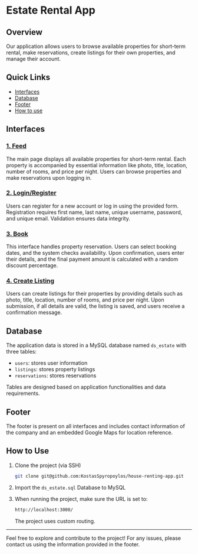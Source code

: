# Estate Rental App

## Overview
Our application allows users to browse available properties for short-term rental, make reservations, create listings for their own properties, and manage their account.

## Quick Links
- [Interfaces](#interfaces)
- [Database](#database)
- [Footer](#footer)
- [How to use](#how-to-use)

## Interfaces

### [1. Feed](#1-feed)
The main page displays all available properties for short-term rental. Each property is accompanied by essential information like photo, title, location, number of rooms, and price per night. Users can browse properties and make reservations upon logging in.

### [2. Login/Register](#2-loginregister)
Users can register for a new account or log in using the provided form. Registration requires first name, last name, unique username, password, and unique email. Validation ensures data integrity.

### [3. Book](#3-book)
This interface handles property reservation. Users can select booking dates, and the system checks availability. Upon confirmation, users enter their details, and the final payment amount is calculated with a random discount percentage.

### [4. Create Listing](#4-create-listing)
Users can create listings for their properties by providing details such as photo, title, location, number of rooms, and price per night. Upon submission, if all details are valid, the listing is saved, and users receive a confirmation message.

## Database
The application data is stored in a MySQL database named `ds_estate` with three tables:

- `users`: stores user information
- `listings`: stores property listings
- `reservations`: stores reservations

Tables are designed based on application functionalities and data requirements.

## Footer
The footer is present on all interfaces and includes contact information of the company and an embedded Google Maps for location reference.

## How to Use

1. Clone the project (via SSH)
    ```sh
    git clone git@github.com:KostasSpyropoylos/house-renting-app.git
    ```

2. Import the `ds_estate.sql` Database to MySQL

3. When running the project, make sure the URL is set to:
    ```sh
    http://localhost:3000/
    ```
    The project uses custom routing.

---

Feel free to explore and contribute to the project! For any issues, please contact us using the information provided in the footer.
